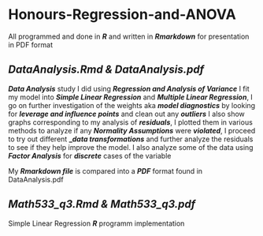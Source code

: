# Honours-Regression-and-ANOVA
All programmed and done in **_R_** and written in **_Rmarkdown_** for presentation in PDF format

## _DataAnalysis.Rmd & DataAnalysis.pdf_ ##

**_Data Analysis_** study I did using **_Regression and Analysis of Variance_** I fit my model into **_Simple Linear Regression_** and **_Multiple Linear Regression_**, I go on further investigation of the weights aka **_model diagnostics_** by looking for **_leverage and influence points_** and clean out any **_outliers_** I also show graphs corresponding to my analysis of **_residuals_**, I plotted them in various methods to analyze if any **_Normality Assumptions_** were **_violated_**, I proceed to try out different **__data transformations_** and further analyze the residuals to see if they help improve the model. I also analyze some of the data using **_Factor Analysis_** for **_discrete_** cases of the variable

My **_Rmarkdown file_** is compared into a **_PDF_** format found in DataAnalysis.pdf


## _Math533_q3.Rmd & Math533_q3.pdf_ ##

Simple Linear Regression **_R_** programm implementation

